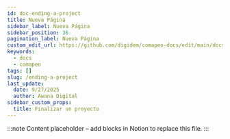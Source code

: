 ```yaml
---
id: doc-ending-a-project
title: Nueva Página
sidebar_label: Nueva Página
sidebar_position: 36
pagination_label: Nueva Página
custom_edit_url: https://github.com/digidem/comapeo-docs/edit/main/docs/ending-a-project.md
keywords:
  - docs
  - comapeo
tags: []
slug: /ending-a-project
last_update:
  date: 9/27/2025
  author: Awana Digital
sidebar_custom_props:
  title: Finalizar un proyecto
---
```


<!-- Placeholder content generated automatically because the Notion page is missing a Website Block. -->

:::note
Content placeholder – add blocks in Notion to replace this file.
:::
